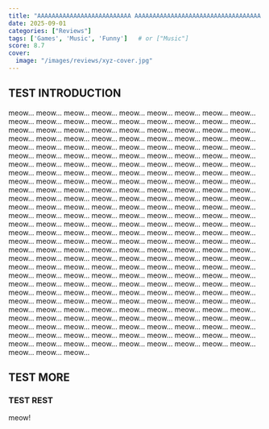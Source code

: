 ```yaml
---
title: "AAAAAAAAAAAAAAAAAAAAAAAAAA AAAAAAAAAAAAAAAAAAAAAAAAAAAAAAAAAAA AAAAAAAAAAAAAAAAAAAAAAAAAAAAAAAAAAAAAAAAAAA"
date: 2025-09-01
categories: ["Reviews"]
tags: ['Games', 'Music', 'Funny']   # or ["Music"]
score: 8.7
cover:
  image: "/images/reviews/xyz-cover.jpg"
---
```

<!-- introduction -->
## TEST INTRODUCTION
meow... meow... meow... meow... meow... meow... meow... meow... meow... meow... meow... meow... meow... meow... meow... meow... meow... meow... meow... meow... meow... meow... meow... meow... meow... meow... meow... meow... meow... meow... meow... meow... meow... meow... meow... meow... meow... meow... meow... meow... meow... meow... meow... meow... meow... meow... meow... meow... meow... meow... meow... meow... meow... meow... meow... meow... meow... meow... meow... meow... meow... meow... meow... meow... meow... meow... meow... meow... meow... meow... meow... meow... meow... meow... meow... meow... meow... meow... meow... meow... meow... meow... meow... meow... meow... meow... meow... meow... meow... meow... meow... meow... meow... meow... meow... meow... meow... meow... meow... meow... meow... meow... meow... meow... meow... meow... meow... meow... meow... meow... meow... meow... meow... meow... meow... meow... meow... meow... meow... meow... meow... meow... meow... meow... meow... meow... meow... meow... meow... meow... meow... meow... meow... meow... meow... meow... meow... meow... meow... meow... meow... meow... meow... meow... meow... meow... meow... meow... meow... meow... meow... meow... meow... meow... meow... meow... meow... meow... meow... meow... meow... meow... meow... meow... meow... meow... meow... meow... meow... meow... meow... meow... meow... meow... meow... meow... meow... meow... meow... meow... meow... meow... meow... meow... meow... meow... meow... meow... meow... meow... meow... meow... meow... meow... meow... meow... meow... meow... meow... meow... meow... meow... meow... meow... meow... meow... meow... meow... meow... meow... meow... meow... meow... meow... meow... meow... meow... meow... meow... meow... meow... meow... meow... meow... meow... meow... meow... meow... meow... meow... meow... meow... meow... meow... meow... meow... meow... meow... meow... meow... meow... meow... meow... meow... meow... meow... meow... meow... meow... meow... meow... meow... meow... meow... meow... 
<!--more-->
## TEST MORE
<!-- rest of the content -->
### TEST REST
meow!
